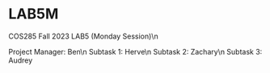 # LAB5M
COS285 Fall 2023 LAB5 (Monday Session)\n

Project Manager: Ben\n
  Subtask 1: Herve\n
  Subtask 2: Zachary\n
  Subtask 3: Audrey
